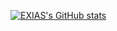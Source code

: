 [![EXIAS's GitHub stats](https://github-readme-stats.vercel.app/api?username=ooexiaoo)](https://github.com/anuraghazra/github-readme-stats)

